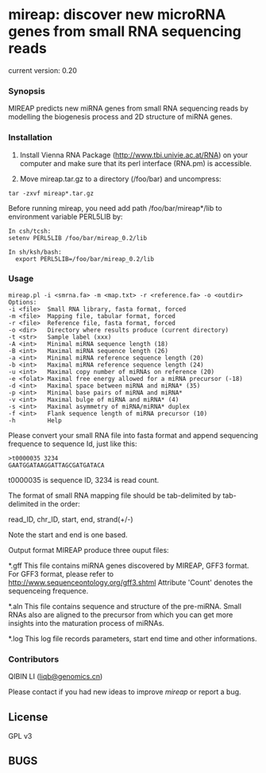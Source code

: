 mireap: discover new microRNA genes from small RNA sequencing reads
===================================================================

current version: 0.20

### Synopsis

MIREAP predicts new miRNA genes from small RNA sequencing reads by modelling the biogenesis process and 2D structure of miRNA genes.

### Installation

1. Install Vienna RNA Package (http://www.tbi.univie.ac.at/RNA) on your computer and make sure that its perl interface (RNA.pm) is accessible.

2. Move mireap.tar.gz to a directory (/foo/bar) and uncompress:
```
tar -zxvf mireap*.tar.gz
```

Before running mireap, you need add path /foo/bar/mireap*/lib to environment variable PERL5LIB by:
```
In csh/tcsh:
setenv PERL5LIB /foo/bar/mireap_0.2/lib
```

```
In sh/ksh/bash:
  export PERL5LIB=/foo/bar/mireap_0.2/lib
```

### Usage
```
mireap.pl -i <smrna.fa> -m <map.txt> -r <reference.fa> -o <outdir>
Options:
-i <file>  Small RNA library, fasta format, forced
-m <file>  Mapping file, tabular format, forced
-r <file>  Reference file, fasta format, forced
-o <dir>   Directory where results produce (current directory)
-t <str>   Sample label (xxx)
-A <int>   Minimal miRNA sequence length (18)
-B <int>   Maximal miRNA sequence length (26)
-a <int>   Minimal miRNA reference sequence length (20)
-b <int>   Maximal miRNA reference sequence length (24)
-u <int>   Maximal copy number of miRNAs on reference (20)
-e <folat> Maximal free energy allowed for a miRNA precursor (-18)
-d <int>   Maximal space between miRNA and miRNA* (35)
-p <int>   Minimal base pairs of miRNA and miRNA*
-v <int>   Maximal bulge of miRNA and miRNA* (4)
-s <int>   Maximal asymmetry of miRNA/miRNA* duplex
-f <int>   Flank sequence length of miRNA precursor (10)
-h         Help
```

Please convert your small RNA file into fasta format and append
sequencing frequence to sequence Id, just like this:
```
>t0000035 3234
GAATGGATAAGGATTAGCGATGATACA
```
t0000035 is sequence ID, 3234 is read count.

The format of small RNA mapping file should be tab-delimited by tab-delimited in the order:

read_ID, chr_ID, start, end, strand(+/-)

Note the start and end is one based.

Output format
MIREAP produce three ouput files:

*.gff
This file contains miRNA genes discovered by MIREAP, GFF3 format. For
GFF3 format, please refer to http://www.sequenceontology.org/gff3.shtml
Attribute 'Count' denotes the sequenceing frequence.

*.aln
This file contains sequence and structure of the pre-miRNA. Small RNAs
also are aligned to the precursor from which you can get more insights
into the maturation process of miRNAs.

*.log
This log file records parameters, start end time and other informations.

### Contributors
QIBIN LI (liqb@genomics.cn)

Please contact if you had new ideas to improve *mireap* or report a bug.

## License
GPL v3

## BUGS

